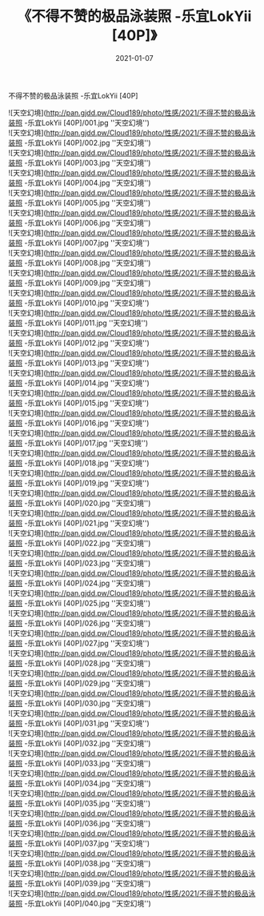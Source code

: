 ﻿---
layout: post
title:  《不得不赞的极品泳装照 -乐宜LokYii [40P]》
date:   2021-01-07
img: http://pan.gjdd.pw/Cloud189/photo/性感/2021/不得不赞的极品泳装照 -乐宜LokYii [40P]/000.jpg
categories: [美女, 性感, 泳衣]
---

不得不赞的极品泳装照 -乐宜LokYii [40P]



![天空幻境](http://pan.gjdd.pw/Cloud189/photo/性感/2021/不得不赞的极品泳装照 -乐宜LokYii [40P]/001.jpg ''天空幻境'') <br>
![天空幻境](http://pan.gjdd.pw/Cloud189/photo/性感/2021/不得不赞的极品泳装照 -乐宜LokYii [40P]/002.jpg ''天空幻境'') <br>
![天空幻境](http://pan.gjdd.pw/Cloud189/photo/性感/2021/不得不赞的极品泳装照 -乐宜LokYii [40P]/003.jpg ''天空幻境'') <br>
![天空幻境](http://pan.gjdd.pw/Cloud189/photo/性感/2021/不得不赞的极品泳装照 -乐宜LokYii [40P]/004.jpg ''天空幻境'') <br>
![天空幻境](http://pan.gjdd.pw/Cloud189/photo/性感/2021/不得不赞的极品泳装照 -乐宜LokYii [40P]/005.jpg ''天空幻境'') <br>
![天空幻境](http://pan.gjdd.pw/Cloud189/photo/性感/2021/不得不赞的极品泳装照 -乐宜LokYii [40P]/006.jpg ''天空幻境'') <br>
![天空幻境](http://pan.gjdd.pw/Cloud189/photo/性感/2021/不得不赞的极品泳装照 -乐宜LokYii [40P]/007.jpg ''天空幻境'') <br>
![天空幻境](http://pan.gjdd.pw/Cloud189/photo/性感/2021/不得不赞的极品泳装照 -乐宜LokYii [40P]/008.jpg ''天空幻境'') <br>
![天空幻境](http://pan.gjdd.pw/Cloud189/photo/性感/2021/不得不赞的极品泳装照 -乐宜LokYii [40P]/009.jpg ''天空幻境'') <br>
![天空幻境](http://pan.gjdd.pw/Cloud189/photo/性感/2021/不得不赞的极品泳装照 -乐宜LokYii [40P]/010.jpg ''天空幻境'') <br>
![天空幻境](http://pan.gjdd.pw/Cloud189/photo/性感/2021/不得不赞的极品泳装照 -乐宜LokYii [40P]/011.jpg ''天空幻境'') <br>
![天空幻境](http://pan.gjdd.pw/Cloud189/photo/性感/2021/不得不赞的极品泳装照 -乐宜LokYii [40P]/012.jpg ''天空幻境'') <br>
![天空幻境](http://pan.gjdd.pw/Cloud189/photo/性感/2021/不得不赞的极品泳装照 -乐宜LokYii [40P]/013.jpg ''天空幻境'') <br>
![天空幻境](http://pan.gjdd.pw/Cloud189/photo/性感/2021/不得不赞的极品泳装照 -乐宜LokYii [40P]/014.jpg ''天空幻境'') <br>
![天空幻境](http://pan.gjdd.pw/Cloud189/photo/性感/2021/不得不赞的极品泳装照 -乐宜LokYii [40P]/015.jpg ''天空幻境'') <br>
![天空幻境](http://pan.gjdd.pw/Cloud189/photo/性感/2021/不得不赞的极品泳装照 -乐宜LokYii [40P]/016.jpg ''天空幻境'') <br>
![天空幻境](http://pan.gjdd.pw/Cloud189/photo/性感/2021/不得不赞的极品泳装照 -乐宜LokYii [40P]/017.jpg ''天空幻境'') <br>
![天空幻境](http://pan.gjdd.pw/Cloud189/photo/性感/2021/不得不赞的极品泳装照 -乐宜LokYii [40P]/018.jpg ''天空幻境'') <br>
![天空幻境](http://pan.gjdd.pw/Cloud189/photo/性感/2021/不得不赞的极品泳装照 -乐宜LokYii [40P]/019.jpg ''天空幻境'') <br>
![天空幻境](http://pan.gjdd.pw/Cloud189/photo/性感/2021/不得不赞的极品泳装照 -乐宜LokYii [40P]/020.jpg ''天空幻境'') <br>
![天空幻境](http://pan.gjdd.pw/Cloud189/photo/性感/2021/不得不赞的极品泳装照 -乐宜LokYii [40P]/021.jpg ''天空幻境'') <br>
![天空幻境](http://pan.gjdd.pw/Cloud189/photo/性感/2021/不得不赞的极品泳装照 -乐宜LokYii [40P]/022.jpg ''天空幻境'') <br>
![天空幻境](http://pan.gjdd.pw/Cloud189/photo/性感/2021/不得不赞的极品泳装照 -乐宜LokYii [40P]/023.jpg ''天空幻境'') <br>
![天空幻境](http://pan.gjdd.pw/Cloud189/photo/性感/2021/不得不赞的极品泳装照 -乐宜LokYii [40P]/024.jpg ''天空幻境'') <br>
![天空幻境](http://pan.gjdd.pw/Cloud189/photo/性感/2021/不得不赞的极品泳装照 -乐宜LokYii [40P]/025.jpg ''天空幻境'') <br>
![天空幻境](http://pan.gjdd.pw/Cloud189/photo/性感/2021/不得不赞的极品泳装照 -乐宜LokYii [40P]/026.jpg ''天空幻境'') <br>
![天空幻境](http://pan.gjdd.pw/Cloud189/photo/性感/2021/不得不赞的极品泳装照 -乐宜LokYii [40P]/027.jpg ''天空幻境'') <br>
![天空幻境](http://pan.gjdd.pw/Cloud189/photo/性感/2021/不得不赞的极品泳装照 -乐宜LokYii [40P]/028.jpg ''天空幻境'') <br>
![天空幻境](http://pan.gjdd.pw/Cloud189/photo/性感/2021/不得不赞的极品泳装照 -乐宜LokYii [40P]/029.jpg ''天空幻境'') <br>
![天空幻境](http://pan.gjdd.pw/Cloud189/photo/性感/2021/不得不赞的极品泳装照 -乐宜LokYii [40P]/030.jpg ''天空幻境'') <br>
![天空幻境](http://pan.gjdd.pw/Cloud189/photo/性感/2021/不得不赞的极品泳装照 -乐宜LokYii [40P]/031.jpg ''天空幻境'') <br>
![天空幻境](http://pan.gjdd.pw/Cloud189/photo/性感/2021/不得不赞的极品泳装照 -乐宜LokYii [40P]/032.jpg ''天空幻境'') <br>
![天空幻境](http://pan.gjdd.pw/Cloud189/photo/性感/2021/不得不赞的极品泳装照 -乐宜LokYii [40P]/033.jpg ''天空幻境'') <br>
![天空幻境](http://pan.gjdd.pw/Cloud189/photo/性感/2021/不得不赞的极品泳装照 -乐宜LokYii [40P]/034.jpg ''天空幻境'') <br>
![天空幻境](http://pan.gjdd.pw/Cloud189/photo/性感/2021/不得不赞的极品泳装照 -乐宜LokYii [40P]/035.jpg ''天空幻境'') <br>
![天空幻境](http://pan.gjdd.pw/Cloud189/photo/性感/2021/不得不赞的极品泳装照 -乐宜LokYii [40P]/036.jpg ''天空幻境'') <br>
![天空幻境](http://pan.gjdd.pw/Cloud189/photo/性感/2021/不得不赞的极品泳装照 -乐宜LokYii [40P]/037.jpg ''天空幻境'') <br>
![天空幻境](http://pan.gjdd.pw/Cloud189/photo/性感/2021/不得不赞的极品泳装照 -乐宜LokYii [40P]/038.jpg ''天空幻境'') <br>
![天空幻境](http://pan.gjdd.pw/Cloud189/photo/性感/2021/不得不赞的极品泳装照 -乐宜LokYii [40P]/039.jpg ''天空幻境'') <br>
![天空幻境](http://pan.gjdd.pw/Cloud189/photo/性感/2021/不得不赞的极品泳装照 -乐宜LokYii [40P]/040.jpg ''天空幻境'') <br>